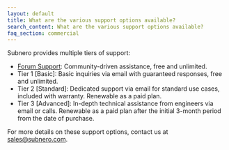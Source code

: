 ```yaml
---
layout: default
title: What are the various support options available?
search_content: What are the various support options available?
faq_section: commercial
---
```


Subnero provides multiple tiers of support:
- [Forum Support](https://github.com/org-arl/unet-support/discussions): Community-driven assistance, free and unlimited.
- Tier 1 [Basic]: Basic inquiries via email with guaranteed responses, free and unlimited.
- Tier 2 [Standard]: Dedicated support via email for standard use cases, included with warranty. Renewable as a paid plan.
- Tier 3 [Advanced]: In-depth technical assistance from engineers via email or calls. Renewable as a paid plan after the initial 3-month period from the date of purchase.

For more details on these support options, contact us at sales@subnero.com.
